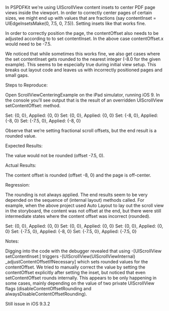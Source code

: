 In PSPDFKit we're using UIScrollView content insets to center PDF page views inside the viewport. In order to correctly center pages of certain sizes, we might end up with values that are fractions (say contentInset = UIEdgeInsetsMake(0, 7.5, 0, 7.5)). Setting insets like that works fine.

In order to correctly position the page, the contentOffset also needs to be adjusted according to to set contentInset. In the above case contentOffset.x would need to be -7.5.

We noticed that while sometimes this works fine, we also get cases where the set contentInset gets rounded to the nearest integer (-8.0 for the given example). This seems to be especially true during initial view setup. This breaks out layout code and leaves us with incorrectly positioned pages and small gaps.

Steps to Reproduce:

Open ScrollViewCenteringExample on the iPad simulator, running iOS 9. In the console you’ll see output that is the result of an overridden UIScrollView setContentOffset: method. 

Set: {0, 0}, Applied: {0, 0}
Set: {0, 0}, Applied: {0, 0}
Set: {-8, 0}, Applied: {-8, 0}
Set: {-7.5, 0}, Applied: {-8, 0}

Observe that we’re setting fractional scroll offsets, but the end result is a rounded value. 

Expected Results:

The value would not be rounded (offset -7.5, 0). 

Actual Results:

The content offset is rounded (offset -8, 0) and the page is off-center. 

Regression:

The rounding is not always applied. The end results seem to be very depended on the sequence of (internal layout) methods called. For example, when the above project used Auto Layout to lay out the scroll view in the storyboard, the content was not offset at the end, but there were still intermediate states where the content offset was incorrect (rounded). 

Set: {0, 0}, Applied: {0, 0}
Set: {0, 0}, Applied: {0, 0}
Set: {0, 0}, Applied: {0, 0}
Set: {-7.5, 0}, Applied: {-8, 0}
Set: {-7.5, 0}, Applied: {-7.5, 0}

Notes:

Digging into the code with the debugger revealed that using -[UIScrollView setContentInset:] triggers -[UIScrollView(UIScrollViewInternal) _adjustContentOffsetIfNecessary] which sets rounded values for the contentOffset. We tried to manually correct the value by setting the contentOffset explicitly after setting the inset, but noticed that even setContentOffset rounds internally. This appears to be only happening in some cases, mainly depending on the value of two private UIScrollView flags (disableContentOffsetRounding and alwaysDisableContentOffsetRounding).

Still issue in iOS 9.3.2